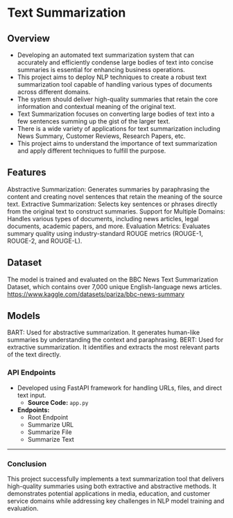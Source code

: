 
# Text Summarization

## Overview
- Developing an automated text summarization system that can accurately and efficiently condense large bodies of text into concise summaries is essential for enhancing business operations.
- This project aims to deploy NLP techniques to create a robust text summarization tool capable of handling various types of documents across different domains.
- The system should deliver high-quality summaries that retain the core information and contextual meaning of the original text.
- Text Summarization focuses on converting large bodies of text into a few sentences summing up the gist of the larger text.
- There is a wide variety of applications for text summarization including News Summary, Customer Reviews, Research Papers, etc.
- This project aims to understand the importance of text summarization and apply different techniques to fulfill the purpose.

## Features
  Abstractive Summarization: Generates summaries by paraphrasing the content and creating novel sentences that retain the meaning of the source text.
    Extractive Summarization: Selects key sentences or phrases directly from the original text to construct summaries.
    Support for Multiple Domains: Handles various types of documents, including news articles, legal documents, academic papers, and more.
    Evaluation Metrics: Evaluates summary quality using industry-standard ROUGE metrics (ROUGE-1, ROUGE-2, and ROUGE-L).


## Dataset
The model is trained and evaluated on the BBC News Text Summarization Dataset, which contains over 7,000 unique English-language news articles.
https://www.kaggle.com/datasets/pariza/bbc-news-summary

## Models
 BART: Used for abstractive summarization. It generates human-like summaries by understanding the context and paraphrasing.
 BERT: Used for extractive summarization. It identifies and extracts the most relevant parts of the text directly. 


### API Endpoints
- Developed using FastAPI framework for handling URLs, files, and direct text input.
    - **Source Code:** `app.py` 
- **Endpoints:**
  - Root Endpoint
  - Summarize URL
  - Summarize File
  - Summarize Text



----

### Conclusion
This project successfully implements a text summarization tool that delivers high-quality summaries using both extractive and abstractive methods. It demonstrates potential applications in media, education, and customer service domains while addressing key challenges in NLP model training and evaluation.
